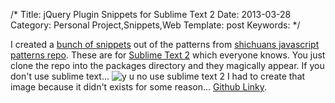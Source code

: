 /*
Title: jQuery Plugin Snippets for Sublime Text 2
Date: 2013-03-28
Category: Personal Project,Snippets,Web
Template: post
Keywords:
*/

I created a [bunch of
snippets](https://github.com/james2doyle/jquery-plugin-snippets "james2doyle/jquery-plugin-snippets")
out of the patterns from [shichuans javascript patterns
repo](https://github.com/shichuan/javascript-patterns/tree/master/jquery-plugin-patterns "shichuan javascript patterns").
These are for [Sublime Text
2](http://www.sublimetext.com/ "sublime text site") which everyone
knows. You just clone the repo into the packages directory and they
magically appear. If you don't use sublime text... ![y u no use sublime
text
2](http://ohdoylerules.com/content/images/tumblr_l96b01l36p1qdhmifo1_500.jpg)
I had to create that image because it didn't exists for some reason...
[Github
Linky](https://github.com/james2doyle/jquery-plugin-snippets "james2doyle/jquery-plugin-snippets").

